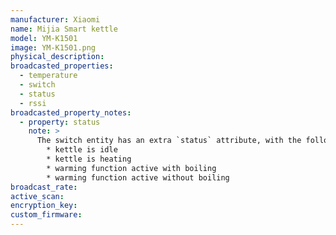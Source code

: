 ```yaml
---
manufacturer: Xiaomi
name: Mijia Smart kettle
model: YM-K1501
image: YM-K1501.png
physical_description:
broadcasted_properties:
  - temperature
  - switch
  - status
  - rssi
broadcasted_property_notes:
  - property: status
    note: >
      The switch entity has an extra `status` attribute, with the following values:
        * kettle is idle
        * kettle is heating
        * warming function active with boiling
        * warming function active without boiling
broadcast_rate:
active_scan:
encryption_key:
custom_firmware:
---
```

